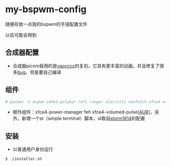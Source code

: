 # my-bspwm-config
随便存放一点我的bspwm的手搓配置文件

以后可能会用到

## 合成器配置
- 合成器picom我用的是[yaocccc](https://github.com/yaocccc/picom)的复刻，它具有更丰富的动画，并且修复了很多[bug](https://www.bilibili.com/video/BV19T411G7Eq)，但是要自己编译

## 组件
```bash
# pacman -S bspwm sxhkd polybar rofi ranger alacritty neofetch xfce4-notifyd
```
- 额外组件：xfce4-power-manager feh xfce4-volumed-pulse\[[AUR](https://aur.archlinux.org/packages/xfce4-volumed-pulse-git)\]，另外，新增一个st（simple terminal）脚本，st取自[storm1614](https://github.com/storm-1614/dotfiles/tree/main/st)的配置
## 安装
- 以普通用户身份运行
```bash
$ ./installer.sh
```
